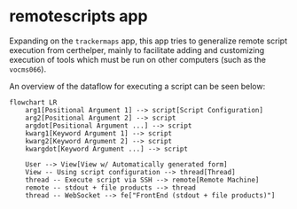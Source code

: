 # remotescripts app

Expanding on the `trackermaps` app, this app tries to generalize
remote script execution from certhelper, mainly to facilitate adding
and customizing execution of tools which must be run on other computers
(such as the `vocms066`).

An overview of the dataflow for executing a script can be seen
below:

```mermaid
flowchart LR
	arg1[Positional Argument 1] --> script[Script Configuration] 
	arg2[Positional Argument 2] --> script
	argdot[Positional Argument ...] --> script	
	kwarg1[Keyword Argument 1] --> script
	kwarg2[Keyword Argument 2] --> script	
	kwargdot[Keyword Argument ...] --> script		
	
	User --> View[View w/ Automatically generated form]
	View -- Using script configuration --> thread[Thread]
	thread -- Execute script via SSH --> remote[Remote Machine]
	remote -- stdout + file products --> thread
	thread -- WebSocket --> fe["FrontEnd (stdout + file products)"]

```
